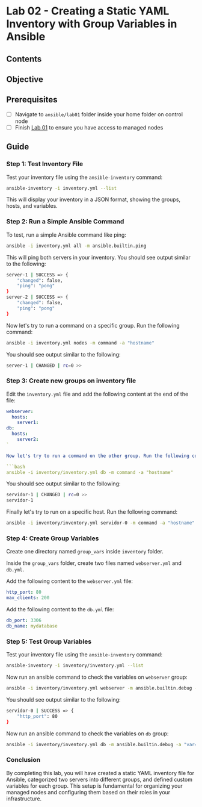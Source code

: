 # Lab 02 - Creating a Static YAML Inventory with Group Variables in Ansible

## Contents



## Objective



## Prerequisites

- [ ] Navigate to `ansible/lab01` folder inside your home folder on control node
- [ ] Finish [Lab 01](lab01.md) to ensure you have access to managed nodes

## Guide

### Step 1: Test Inventory File

Test your inventory file using the `ansible-inventory` command:

```bash
ansible-inventory -i inventory.yml --list
```

This will display your inventory in a JSON format, showing the groups, hosts, and variables.

### Step 2: Run a Simple Ansible Command

To test, run a simple Ansible command like ping:

```bash
ansible -i inventory.yml all -m ansible.builtin.ping
```

This will ping both servers in your inventory. You should see output similar to the following:

```bash
server-1 | SUCCESS => {
    "changed": false,
    "ping": "pong"
}
server-2 | SUCCESS => {
    "changed": false,
    "ping": "pong"
}
```

Now let's try to run a command on a specific group. Run the following command:

```bash
ansible -i inventory.yml nodes -m command -a "hostname"
```

You should see output similar to the following:

```bash
server-1 | CHANGED | rc=0 >>
```

### Step 3: Create new groups on inventory file

Edit the `inventory.yml` file and add the following content at the end of the file:

```yaml
webserver:
  hosts:
    server1:
db:
  hosts:
    server2:
`

Now let's try to run a command on the other group. Run the following command:

```bash
ansible -i inventory/inventory.yml db -m command -a "hostname"
```

You should see output similar to the following:

```bash
servidor-1 | CHANGED | rc=0 >>
servidor-1
```

Finally let's try to run on a specific host. Run the following command:

```bash
ansible -i inventory/inventory.yml servidor-0 -m command -a "hostname"
```

### Step 4: Create Group Variables

Create one directory named `group_vars` inside `inventory` folder.

Inside the `group_vars` folder, create two files named `webserver.yml` and `db.yml`.

Add the following content to the `webserver.yml` file:

```yaml
http_port: 80
max_clients: 200
```

Add the following content to the `db.yml` file:

```yaml
db_port: 3306
db_name: mydatabase
```

### Step 5: Test Group Variables

Test your inventory file using the `ansible-inventory` command:

```bash
ansible-inventory -i inventory/inventory.yml --list
```

Now run an ansible command to check the variables on `webserver` group:

```bash
ansible -i inventory/inventory.yml webserver -m ansible.builtin.debug -a "var=http_port"
```

You should see output similar to the following:

```bash
servidor-0 | SUCCESS => {
    "http_port": 80
}
```

Now run an ansible command to check the variables on `db` group:

```bash
ansible -i inventory/inventory.yml db -m ansible.builtin.debug -a "var=db_port"
```

### Conclusion

By completing this lab, you will have created a static YAML inventory file for Ansible, categorized two servers into different groups, and defined custom variables for each group.
This setup is fundamental for organizing your managed nodes and configuring them based on their roles in your infrastructure.

